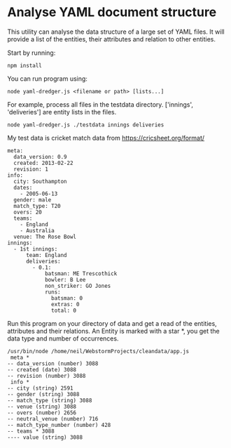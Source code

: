 # Analyse YAML document structure

This utility can analyse the data structure of a large set of YAML files. It will provide a list of the entities, their attributes and relation to other entities. 

Start by running:

    npm install

You can run program using:

    node yaml-dredger.js <filename or path> [lists...]

For example, process all files in the testdata directory. ['innings', 'deliveries'] are entity lists in the files.

    node yaml-dredger.js ./testdata innings deliveries

My test data is cricket match data from https://cricsheet.org/format/

```
meta:
  data_version: 0.9
  created: 2013-02-22
  revision: 1
info:
  city: Southampton
  dates:
    - 2005-06-13
  gender: male
  match_type: T20
  overs: 20
  teams:
    - England
    - Australia
  venue: The Rose Bowl
innings:
  - 1st innings:
      team: England
      deliveries:
        - 0.1:
            batsman: ME Trescothick
            bowler: B Lee
            non_striker: GO Jones
            runs:
              batsman: 0
              extras: 0
              total: 0
```

Run this program on your directory of data and get a read of the entities, attributes and their relations. An Entity is marked with a star *, you get the data type and number of occurrences.

```
/usr/bin/node /home/neil/WebstormProjects/cleandata/app.js
 meta * 
-- data_version (number) 3088
-- created (date) 3088
-- revision (number) 3088
 info * 
-- city (string) 2591
-- gender (string) 3088
-- match_type (string) 3088
-- venue (string) 3088
-- overs (number) 2656
-- neutral_venue (number) 716
-- match_type_number (number) 428
-- teams * 3088
---- value (string) 3088
```

